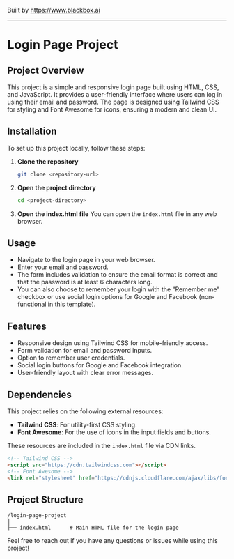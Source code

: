 
Built by https://www.blackbox.ai

---

# Login Page Project

## Project Overview
This project is a simple and responsive login page built using HTML, CSS, and JavaScript. It provides a user-friendly interface where users can log in using their email and password. The page is designed using Tailwind CSS for styling and Font Awesome for icons, ensuring a modern and clean UI.

## Installation
To set up this project locally, follow these steps:

1. **Clone the repository**
   ```bash
   git clone <repository-url>
   ```
2. **Open the project directory**
   ```bash
   cd <project-directory>
   ```
3. **Open the index.html file**
   You can open the `index.html` file in any web browser.

## Usage
- Navigate to the login page in your web browser.
- Enter your email and password.
- The form includes validation to ensure the email format is correct and that the password is at least 6 characters long.
- You can also choose to remember your login with the "Remember me" checkbox or use social login options for Google and Facebook (non-functional in this template).

## Features
- Responsive design using Tailwind CSS for mobile-friendly access.
- Form validation for email and password inputs.
- Option to remember user credentials.
- Social login buttons for Google and Facebook integration.
- User-friendly layout with clear error messages.

## Dependencies
This project relies on the following external resources:
- **Tailwind CSS**: For utility-first CSS styling.
- **Font Awesome**: For the use of icons in the input fields and buttons.

These resources are included in the `index.html` file via CDN links.

```html
<!-- Tailwind CSS -->
<script src="https://cdn.tailwindcss.com"></script>
<!-- Font Awesome -->
<link rel="stylesheet" href="https://cdnjs.cloudflare.com/ajax/libs/font-awesome/6.0.0-beta3/css/all.min.css">
```

## Project Structure
```
/login-page-project
│
├── index.html      # Main HTML file for the login page
```

Feel free to reach out if you have any questions or issues while using this project!